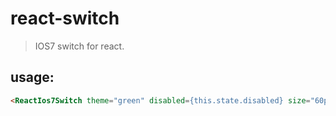 # react-switch
> IOS7 switch for react.


## usage:
```html
<ReactIos7Switch theme="green" disabled={this.state.disabled} size="60px" value={this.state.value} />
```
